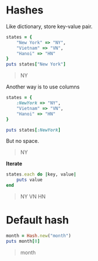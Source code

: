 # Hashes

Like dictionary, store key-value pair.

```ruby
states = {
    "New York" => "NY",
    "Vietnam" => "VN",
    "Hanoi" => "HN"
}
puts states["New York"]
```

> NY

Another way is to use columns

```ruby
states = {
    :NewYork => "NY",
    "Vietnam" => "VN",
    "Hanoi" => "HN"
}

puts states[:NewYork]
```

But no space.

> NY



**Iterate**

```ruby
states.each do |key, value|
    puts value
end
```

> NY
> VN
> HN



# Default hash

```ruby
month = Hash.new("month")
puts month[0]
```

> month